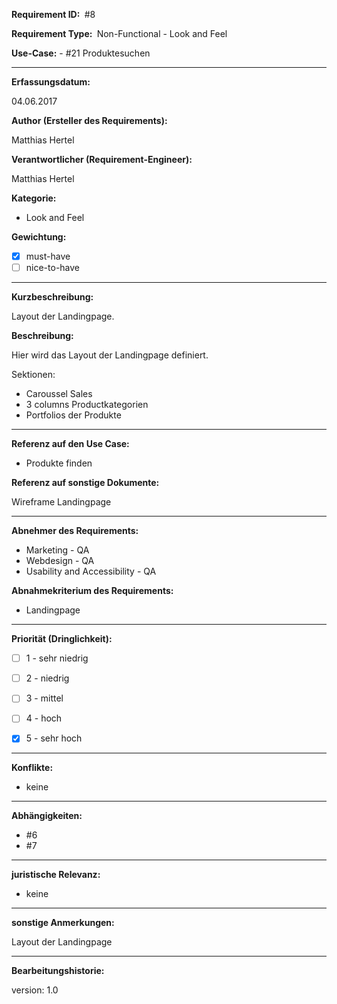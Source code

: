 **Requirement ID: ** #8

**Requirement Type: ** Non-Functional - Look and Feel

**Use-Case:** - #21 Produktesuchen

---

**Erfassungsdatum:**

04.06.2017

**Author (Ersteller des Requirements):**

Matthias Hertel

**Verantwortlicher (Requirement-Engineer):**

Matthias Hertel

**Kategorie:**

- Look and Feel

**Gewichtung:**

- [x] must-have
- [ ] nice-to-have

---
**Kurzbeschreibung:**

Layout der Landingpage.

**Beschreibung:**

Hier wird das Layout der Landingpage definiert.

Sektionen:
- Caroussel Sales
- 3 columns Productkategorien
- Portfolios der Produkte


---
**Referenz auf den Use Case:**

- Produkte finden


**Referenz auf sonstige Dokumente:**

Wireframe Landingpage

---
**Abnehmer des Requirements:**

- Marketing - QA
- Webdesign - QA
- Usability and Accessibility - QA

**Abnahmekriterium des Requirements:**

- Landingpage

---
**Priorität (Dringlichkeit):**

- [ ] 1 - sehr niedrig
- [ ] 2 - niedrig
- [ ] 3 - mittel
- [ ] 4 - hoch
- [x] 5 - sehr hoch


---
**Konflikte:**
- keine

---
**Abhängigkeiten:**

- #6
- #7

---
**juristische Relevanz:**
- keine


---
**sonstige Anmerkungen:**

Layout der Landingpage

---
**Bearbeitungshistorie:**

version: 1.0

